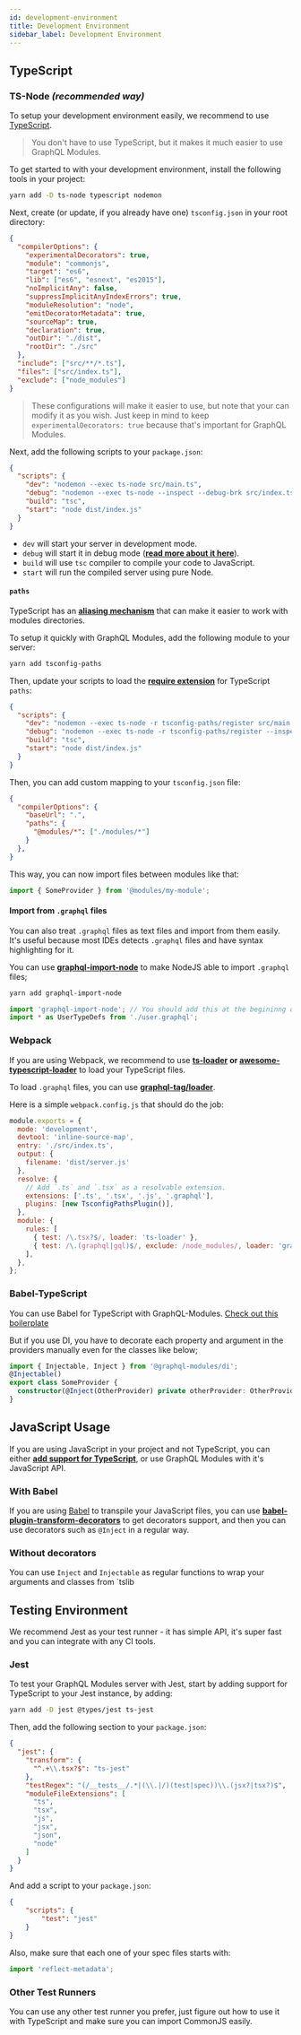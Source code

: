 ```yaml
---
id: development-environment
title: Development Environment
sidebar_label: Development Environment
---
```


## TypeScript

### TS-Node ***(recommended way)***

To setup your development environment easily, we recommend to use [TypeScript](http://www.typescriptlang.org/).

> You don't have to use TypeScript, but it makes it much easier to use GraphQL Modules.

To get started to with your development environment, install the following tools in your project:

```bash
yarn add -D ts-node typescript nodemon
```

Next, create (or update, if you already have one) `tsconfig.json` in your root directory:

```json
{
  "compilerOptions": {
    "experimentalDecorators": true,
    "module": "commonjs",
    "target": "es6",
    "lib": ["es6", "esnext", "es2015"],
    "noImplicitAny": false,
    "suppressImplicitAnyIndexErrors": true,
    "moduleResolution": "node",
    "emitDecoratorMetadata": true,
    "sourceMap": true,
    "declaration": true,
    "outDir": "./dist",
    "rootDir": "./src"
  },
  "include": ["src/**/*.ts"],
  "files": ["src/index.ts"],
  "exclude": ["node_modules"]
}
```

> These configurations will make it easier to use, but note that your can modify it as you wish. Just keep in mind to keep `experimentalDecorators: true` because that's important for GraphQL Modules.

Next, add the following scripts to your `package.json`:

```json
{
  "scripts": {
    "dev": "nodemon --exec ts-node src/main.ts",
    "debug": "nodemon --exec ts-node --inspect --debug-brk src/index.ts",
    "build": "tsc",
    "start": "node dist/index.js"
  }
}
```

- `dev` will start your server in development mode.
- `debug` will start it in debug mode (**[read more about it here](https://nodejs.org/en/docs/guides/debugging-getting-started/)**).
- `build` will use `tsc` compiler to compile your code to JavaScript.
- `start` will run the compiled server using pure Node.

#### `paths`

TypeScript has an **[aliasing mechanism](https://www.typescriptlang.org/docs/handbook/module-resolution.html)** that can make it easier to work with modules directories.

To setup it quickly with GraphQL Modules, add the following module to your server:

```bash
yarn add tsconfig-paths
```

Then, update your scripts to load the **[require extension](https://gist.github.com/jamestalmage/df922691475cff66c7e6)** for TypeScript `paths`:

```json
{
  "scripts": {
    "dev": "nodemon --exec ts-node -r tsconfig-paths/register src/main.ts",
    "debug": "nodemon --exec ts-node -r tsconfig-paths/register --inspect --debug-brk src/index.ts",
    "build": "tsc",
    "start": "node dist/index.js"
  }
}
```

Then, you can add custom mapping to your `tsconfig.json` file:

```json
{
  "compilerOptions": {
    "baseUrl": ".",
    "paths": {
      "@modules/*": ["./modules/*"]
    }
  },
}
```

This way, you can now import files between modules like that:

```typescript
import { SomeProvider } from '@modules/my-module';
```

#### Import from `.graphql` files

You can also treat `.graphql` files as text files and import from them easily. It's useful because most IDEs detects `.graphql` files and have syntax highlighting for it.

You can use **[graphql-import-node](https://github.com/ardatan/graphql-import-node)** to make NodeJS able to import `.graphql` files;

```bash
yarn add graphql-import-node
```

```typescript
import 'graphql-import-node'; // You should add this at the begininng of your entry file.
import * as UserTypeDefs from './user.graphql';
```

### Webpack

If you are using Webpack, we recommend to use **[ts-loader](https://github.com/TypeStrong/ts-loader) or [awesome-typescript-loader](https://github.com/s-panferov/awesome-typescript-loader)** to load your TypeScript files.

To load `.graphql` files, you can use **[graphql-tag/loader](https://github.com/apollographql/graphql-tag#webpack-preprocessing-with-graphql-tagloader)**.

Here is a simple `webpack.config.js` that should do the job:

```js
module.exports = {
  mode: 'development',
  devtool: 'inline-source-map',
  entry: './src/index.ts',
  output: {
    filename: 'dist/server.js'
  },
  resolve: {
    // Add `.ts` and `.tsx` as a resolvable extension.
    extensions: ['.ts', '.tsx', '.js', '.graphql'],
    plugins: [new TsconfigPathsPlugin()],
  },
  module: {
    rules: [
      { test: /\.tsx?$/, loader: 'ts-loader' },
      { test: /\.(graphql|gql)$/, exclude: /node_modules/, loader: 'graphql-tag/loader' },
    ],
  },
};
```

### Babel-TypeScript

You can use Babel for TypeScript with GraphQL-Modules. [Check out this boilerplate](https://github.com/Microsoft/TypeScript-Babel-Starter)

But if you use DI, you have to decorate each property and argument in the providers manually even for the classes like below;

```ts
import { Injectable, Inject } from '@graphql-modules/di';
@Injectable()
export class SomeProvider {
  constructor(@Inject(OtherProvider) private otherProvider: OtherProvider){}
}
```

## JavaScript Usage

If you are using JavaScript in your project and not TypeScript, you can either **[add support for TypeScript](https://www.typescriptlang.org/docs/handbook/migrating-from-javascript.html)**, or use GraphQL Modules with it's JavaScript API.

### With Babel

If you are using [Babel](http://babeljs.io) to transpile your JavaScript files, you can use **[babel-plugin-transform-decorators](http://babeljs.io/docs/en/babel-plugin-transform-decorators)** to get decorators support, and then you can use decorators such as `@Inject` in a regular way.

### Without decorators

You can use `Inject` and `Injectable` as regular functions to wrap your arguments and classes from `tslib

## Testing Environment

We recommend Jest as your test runner - it has simple API, it's super fast and you can integrate with any CI tools.

### Jest

To test your GraphQL Modules server with Jest, start by adding support for TypeScript to your Jest instance, by adding:

```bash
yarn add -D jest @types/jest ts-jest
```

Then, add the following section to your `package.json`:

```json
{
  "jest": {
    "transform": {
      "^.+\\.tsx?$": "ts-jest"
    },
    "testRegex": "(/__tests__/.*|(\\.|/)(test|spec))\\.(jsx?|tsx?)$",
    "moduleFileExtensions": [
      "ts",
      "tsx",
      "js",
      "jsx",
      "json",
      "node"
    ]
  }
}
```

And add a script to your `package.json`:

```json
{
    "scripts": {
        "test": "jest"
    }
}
```

Also, make sure that each one of your spec files starts with:

```typescript
import 'reflect-metadata';
```

### Other Test Runners

You can use any other test runner you prefer, just figure out how to use it with TypeScript and make sure you can import CommonJS easily.
